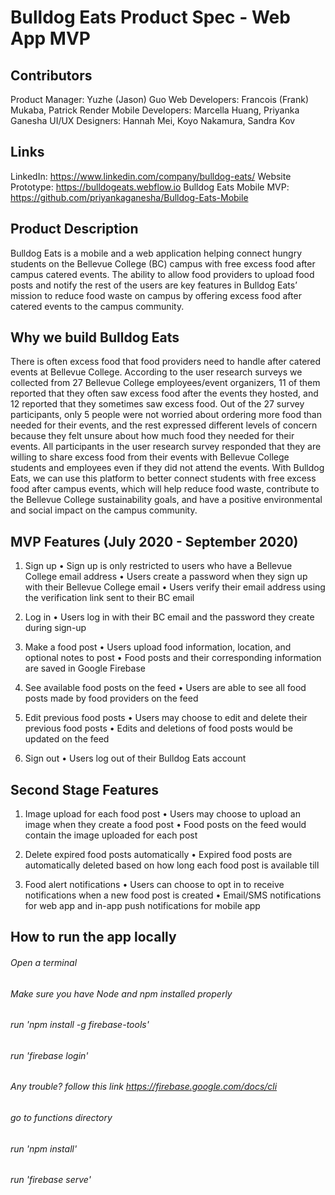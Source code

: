 Bulldog Eats Product Spec - Web App MVP
===================================


Contributors
--------------
Product Manager: Yuzhe (Jason) Guo
Web Developers: Francois (Frank) Mukaba, Patrick Render
Mobile Developers: Marcella Huang, Priyanka Ganesha
UI/UX Designers: Hannah Mei, Koyo Nakamura, Sandra Kov


Links
--------------
LinkedIn: https://www.linkedin.com/company/bulldog-eats/
Website Prototype: https://bulldogeats.webflow.io
Bulldog Eats Mobile MVP: https://github.com/priyankaganesha/Bulldog-Eats-Mobile


Product Description
--------------
Bulldog Eats is a mobile and a web application helping connect hungry students on the Bellevue College (BC) campus with free excess food after campus catered events. The ability to allow food providers to upload food posts and notify the rest of the users are key features in Bulldog Eats’ mission to reduce food waste on campus by offering excess food after catered events to the campus community.


Why we build Bulldog Eats
--------------
There is often excess food that food providers need to handle after catered events at Bellevue College. According to the user research surveys we collected from 27 Bellevue College employees/event organizers, 11 of them reported that they often saw excess food after the events they hosted, and 12 reported that they sometimes saw excess food. Out of the 27 survey participants, only 5 people were not worried about ordering more food than needed for their events, and the rest expressed different levels of concern because they felt unsure about how much food they needed for their events. All participants in the user research survey responded that they are willing to share excess food from their events with Bellevue College students and employees even if they did not attend the events. With Bulldog Eats, we can use this platform to better connect students with free excess food after campus events, which will help reduce food waste, contribute to the Bellevue College sustainability goals, and have a positive environmental and social impact on the campus community.


MVP Features (July 2020 - September 2020)
--------------
1. Sign up
• Sign up is only restricted to users who have a Bellevue College email address
• Users create a password when they sign up with their Bellevue College email
• Users verify their email address using the verification link sent to their BC email

2. Log in
• Users log in with their BC email and the password they create during sign-up

3. Make a food post
• Users upload food information, location, and optional notes to post
• Food posts and their corresponding information are saved in Google Firebase

4. See available food posts on the feed
• Users are able to see all food posts made by food providers on the feed

5. Edit previous food posts
• Users may choose to edit and delete their previous food posts
• Edits and deletions of food posts would be updated on the feed

6. Sign out
• Users log out of their Bulldog Eats account


Second Stage Features
--------------
1. Image upload for each food post
• Users may choose to upload an image when they create a food post
• Food posts on the feed would contain the image uploaded for each post

2. Delete expired food posts automatically
• Expired food posts are automatically deleted based on how long each food post is available till

3. Food alert notifications
• Users can choose to opt in to receive notifications when a new food post is created
• Email/SMS notifications for web app and in-app push notifications for mobile app


How to run the app locally
--------------
###### Open a terminal
###### Make sure you have Node and npm installed properly
###### run 'npm install -g firebase-tools'
###### run 'firebase login'
###### Any trouble? follow this link https://firebase.google.com/docs/cli
###### go to functions directory
###### run 'npm install'
###### run 'firebase serve'
